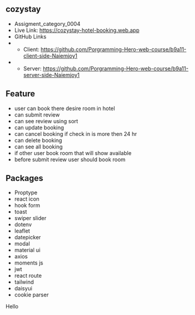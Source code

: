 ## cozystay

- Assigment_category_0004
- Live Link: https://cozystay-hotel-booking.web.app
- GitHub Links
- - Client: https://github.com/Porgramming-Hero-web-course/b9a11-client-side-Naiemjoy1
- - Server: https://github.com/Porgramming-Hero-web-course/b9a11-server-side-Naiemjoy1

## Feature

- user can book there desire room in hotel
- can submit review
- can see review using sort
- can update booking
- can cancel booking if check in is more then 24 hr
- can delete booking
- can see all booking
- if other user book room that will show available
- before submit review user should book room

## Packages

- Proptype
- react icon
- hook form
- toast
- swiper slider
- dotenv
- leaflet
- datepicker
- modal
- material ui
- axios
- moments js
- jwt
- react route
- tailwind
- daisyui
- cookie parser

<p>Hello</p>
